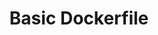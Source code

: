 ---
title: 'Basic Dockerfile'
description: 'Build a basic Dockerfile to create a Docker image.'
isNew: false
sort: 1000
difficulty: 'beginner'
nature: 'Docker'
skills:
  - 'docker'
  - 'dockerfile'
  - 'linux'
  - 'devops'
seo:
  title: 'Basic Dockerfile'
  description: 'Write a basic Dockerfile to create a Docker image.'
  keywords:
    - 'basic dockerfile'
    - 'dockerfile'
    - 'docker'
roadmapIds:
  - 'devops'
---